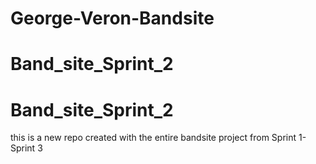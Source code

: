 # George-Veron-Bandsite
# Band_site_Sprint_2
# Band_site_Sprint_2
this is a new repo created with the entire bandsite project from Sprint 1- Sprint 3
